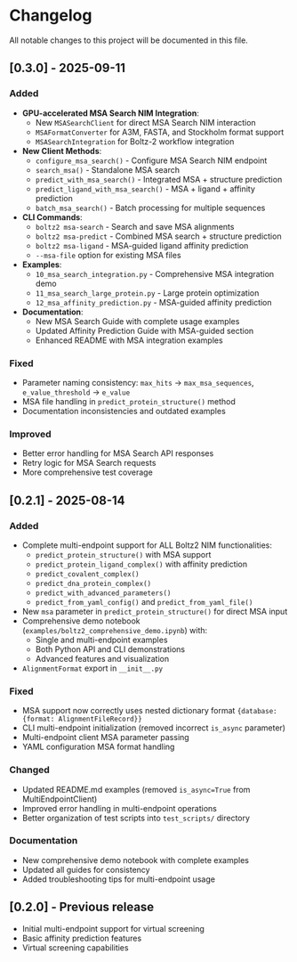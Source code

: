# Changelog

All notable changes to this project will be documented in this file.

## [0.3.0] - 2025-09-11

### Added
- **GPU-accelerated MSA Search NIM Integration**:
  - New `MSASearchClient` for direct MSA Search NIM interaction
  - `MSAFormatConverter` for A3M, FASTA, and Stockholm format support
  - `MSASearchIntegration` for Boltz-2 workflow integration
- **New Client Methods**:
  - `configure_msa_search()` - Configure MSA Search NIM endpoint
  - `search_msa()` - Standalone MSA search
  - `predict_with_msa_search()` - Integrated MSA + structure prediction
  - `predict_ligand_with_msa_search()` - MSA + ligand + affinity prediction
  - `batch_msa_search()` - Batch processing for multiple sequences
- **CLI Commands**:
  - `boltz2 msa-search` - Search and save MSA alignments
  - `boltz2 msa-predict` - Combined MSA search + structure prediction
  - `boltz2 msa-ligand` - MSA-guided ligand affinity prediction
  - `--msa-file` option for existing MSA files
- **Examples**:
  - `10_msa_search_integration.py` - Comprehensive MSA integration demo
  - `11_msa_search_large_protein.py` - Large protein optimization
  - `12_msa_affinity_prediction.py` - MSA-guided affinity prediction
- **Documentation**:
  - New MSA Search Guide with complete usage examples
  - Updated Affinity Prediction Guide with MSA-guided section
  - Enhanced README with MSA integration examples

### Fixed
- Parameter naming consistency: `max_hits` → `max_msa_sequences`, `e_value_threshold` → `e_value`
- MSA file handling in `predict_protein_structure()` method
- Documentation inconsistencies and outdated examples

### Improved
- Better error handling for MSA Search API responses
- Retry logic for MSA Search requests
- More comprehensive test coverage

## [0.2.1] - 2025-08-14

### Added
- Complete multi-endpoint support for ALL Boltz2 NIM functionalities:
  - `predict_protein_structure()` with MSA support
  - `predict_protein_ligand_complex()` with affinity prediction
  - `predict_covalent_complex()`
  - `predict_dna_protein_complex()`
  - `predict_with_advanced_parameters()`
  - `predict_from_yaml_config()` and `predict_from_yaml_file()`
- New `msa` parameter in `predict_protein_structure()` for direct MSA input
- Comprehensive demo notebook (`examples/boltz2_comprehensive_demo.ipynb`) with:
  - Single and multi-endpoint examples
  - Both Python API and CLI demonstrations
  - Advanced features and visualization
- `AlignmentFormat` export in `__init__.py`

### Fixed
- MSA support now correctly uses nested dictionary format `{database: {format: AlignmentFileRecord}}`
- CLI multi-endpoint initialization (removed incorrect `is_async` parameter)
- Multi-endpoint client MSA parameter passing
- YAML configuration MSA format handling

### Changed
- Updated README.md examples (removed `is_async=True` from MultiEndpointClient)
- Improved error handling in multi-endpoint operations
- Better organization of test scripts into `test_scripts/` directory

### Documentation
- New comprehensive demo notebook with complete examples
- Updated all guides for consistency
- Added troubleshooting tips for multi-endpoint usage

## [0.2.0] - Previous release
- Initial multi-endpoint support for virtual screening
- Basic affinity prediction features
- Virtual screening capabilities
